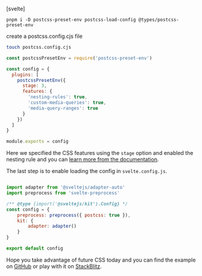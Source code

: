 [svelte]
``` shell
pnpm i -D postcss-preset-env postcss-load-config @types/postcss-preset-env
```

create a postcss.config.cjs file
```bash
touch postcss.config.cjs
```


```js
const postcssPresetEnv = require('postcss-preset-env')

const config = {
  plugins: [
    postcssPresetEnv({
      stage: 3,
      features: {
        'nesting-rules': true,
        'custom-media-queries': true,
        'media-query-ranges': true
      }
    })
  ]
}

module.exports = config

```

Here we specified the CSS features using the `stage` option and enabled the nesting rule and you can [learn more from the documentation](https://github.com/csstools/postcss-plugins/tree/main/plugin-packs/postcss-preset-env).

The last step is to enable loading the config in `svelte.config.js`.

``` js

import adapter from '@sveltejs/adapter-auto'
import preprocess from 'svelte-preprocess'

/** @type {import('@sveltejs/kit').Config} */
const config = {
	preprocess: preprocess({ postcss: true }),
	kit: {
		adapter: adapter()
	}
}

export default config

```
Hope you take advantage of future CSS today and you can find the example on [GitHub](https://github.com/JoysOfCode/svelte-future-css) or play with it on [StackBlitz](https://stackblitz.com/github/joysofcode/svelte-future-css).